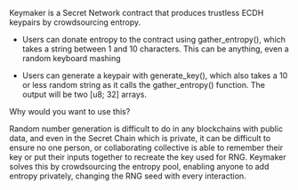 Keymaker is a Secret Network contract that produces trustless ECDH keypairs by crowdsourcing entropy.

- Users can donate entropy to the contract using gather_entropy(), which takes a string between 1 and 10 characters. This can be anything, even a random keyboard mashing

- Users can generate a keypair with generate_key(), which also takes a 10 or less random string as it calls the gather_entropy() function. The output will be two [u8; 32] arrays.


Why would you want to use this?

Random number generation is difficult to do in any blockchains with public data, and even in the Secret Chain which is private, it can be difficult to ensure no one person, or collaborating collective is able to remember their key or put their inputs together to recreate the key used for RNG. 
Keymaker solves this by crowdsourcing the entropy pool, enabling anyone to add entropy privately, changing the RNG seed with every interaction.